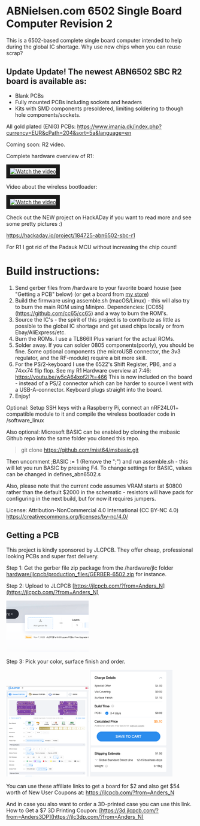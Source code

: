 # ABNielsen.com 6502 Single Board Computer Revision 2

This is a 6502-based complete single board computer intended to help during the global IC shortage. Why use new chips when you can reuse scrap?

## Update Update! The newest ABN6502 SBC R2 board is available as:
- Blank PCBs 
- Fully mounted PCBs including sockets and headers
- Kits with SMD components presoldered, limiting soldering to though hole components/sockets. 

All gold plated (ENIG) PCBs: https://www.imania.dk/index.php?currency=EUR&cPath=204&sort=5a&language=en

Coming soon: R2 video. 

Complete hardware overview of R1:

<a href="http://www.youtube.com/watch?feature=player_embedded&v=w5cA64xof2I" target="_blank">
 <img src="http://img.youtube.com/vi/w5cA64xof2I/mqdefault.jpg" alt="Watch the video" width="240px" height="auto" border="10" />
</a>

Video about the wireless bootloader:

<a href="http://www.youtube.com/watch?feature=player_embedded&v=NABU7gQDtcs" target="_blank">
 <img src="http://img.youtube.com/vi/NABU7gQDtcs/mqdefault.jpg" alt="Watch the video" width="240px" height="auto" border="10" />
</a>

Check out the NEW project on HackADay if you want to read more and see some pretty pictures :)

https://hackaday.io/project/184725-abn6502-sbc-r1

For R1 I got rid of the Padauk MCU without increasing the chip count!

# Build instructions:

1) Send gerber files from /hardware to your favorite board house (see "Getting a PCB" below) (or get a board from [my store](https://www.imania.dk/index.php?currency=EUR&cPath=204&sort=5a&language=en)) 
2) Build the firmware using assemble.sh (macOS/Linux) - this will also try to burn the main ROM using Minipro. Dependencies: [CC65] (https://github.com/cc65/cc65) and a way to burn the ROM's.
3) Source the IC's - the spirit of this project is to contribute as little as possible to the global IC shortage and get used chips locally or from Ebay/AliExpress/etc.
4) Burn the ROMs. I use a TL866II Plus variant for the actual ROMs.
5) Solder away. If you can solder 0805 components(poorly), you should be fine. Some optional components (the microUSB connector, the 3v3 regulator, and the RF-module) require a bit more skill.  
6) For the PS/2-keyboard I use the 6522's Shift Register, PB6, and a 74xx74 flip flop.  See my R1 Hardware overview at 7:46: https://youtu.be/w5cA64xof2I?t=466 This is now included on the board - instead of a PS/2 connector which can be harder to source I went with a USB-A-connector. Keyboard plugs straight into the board. 
7) Enjoy!

Optional:
Setup SSH keys with a Raspberry Pi, connect an nRF24L01+ compatible module to it and compile the wireless bootloader code in /software_linux

Also optional:
Microsoft BASIC can be enabled by cloning the msbasic Github repo into the same folder you cloned this repo.

> git clone https://github.com/mist64/msbasic.git

Then uncomment ;BASIC := 1 (Remove the ";") and run assemble.sh - this will let you run BASIC by pressing F4.
To change settings for BASIC, values can be changed in defines_abn6502.s

Also, please note that the current code assumes VRAM starts at $0800 rather than the default $2000 in the schematic - resistors will have pads for configuring in the next build, but for now it requires jumpers.

License: Attribution-NonCommercial 4.0 International (CC BY-NC 4.0) https://creativecommons.org/licenses/by-nc/4.0/

## Getting a PCB
This project is kindly sponsored by JLCPCB. They offer cheap, professional looking PCBs and super fast delivery.

Step 1: Get the gerber file zip package from the /hardware/jlc folder
[hardware/jlcpcb/production_files/GERBER-6502.zip](hardware/jlcpcb/production_files/GERBER-6502.zip) for instance.

Step 2: Upload to JLCPCB [https://jlcpcb.com/?from=Anders_N](https://jlcpcb.com/?from=Anders_N)

<img src="https://github.com/AndersBNielsen/65uino/blob/main/images/upload.png?raw=true" alt="Upload" style="width: 220px;">

Step 3: Pick your color, surface finish and order.

<img src="https://github.com/AndersBNielsen/65uino/blob/main/images/settings.png?raw=true" alt="Select settings" style="width: 220px;">

<img src="https://github.com/AndersBNielsen/65uino/blob/main/images/save.png?raw=true" alt="Save your choice" style="width: 220px;">


You can use these affiliate links to get a board for $2 and also get $54 worth of New User Coupons at: https://jlcpcb.com/?from=Anders_N

And in case you also want to order a 3D-printed case you can use this link. 
How to Get a $7 3D Printing Coupon: [https://3d.jlcpcb.com/?from=Anders3DP](https://jlc3dp.com/?from=Anders_N)

